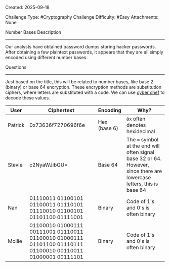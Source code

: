 Created: 2025-09-18

Challenge Type: #Cryptography
Challenge Difficulty: #Easy
Attachments: None

Number Bases
Description
***
Our analysts have obtained password dumps storing hacker passwords. After obtaining a few plaintext passwords, it appears that they are all simply encoded using different number bases.

Questions
***
Just based on the title, this will be related to number bases, like base 2 (binary) or base 64 encryption. These encryption methods are substitution ciphers, where letters are substituted with a code. We can use [cyber chef](https://gchq.github.io/CyberChef/) to decode these values.

| User    | Ciphertext                                                                                                  | Encoding     | Why?                                                                                                                   |
| ------- | ----------------------------------------------------------------------------------------------------------- | ------------ | ---------------------------------------------------------------------------------------------------------------------- |
| Patrick | 0x73636f7270696f6e                                                                                          | Hex (base 6) | `0x` often denotes hexidecimal                                                                                         |
| Stevie  | c2NyaWJibGU=                                                                                                | Base 64      | The `=` symbol at the end will often signal base 32 or 64. However, since there are lowercase letters, this is base 64 |
| Nan     | 01110011 01100101 01100011 01110101 01110010 01100101 01101100 01111001                                     | Binary       | Code of 1's and 0's is often binary                                                                                    |
| Mollie  | 01100010 01000111 00111001 01110011 01100010 01000111 01101100 01110111 01100010 00110011 01000001 00111101 | Binary       | Code of 1's and 0's is often binary                                                                                    |
